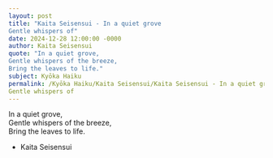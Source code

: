 ```yaml
---
layout: post
title: "Kaita Seisensui - In a quiet grove  
Gentle whispers of"
date: 2024-12-28 12:00:00 -0000
author: Kaita Seisensui
quote: "In a quiet grove,  
Gentle whispers of the breeze,  
Bring the leaves to life."
subject: Kyōka Haiku
permalink: /Kyōka Haiku/Kaita Seisensui/Kaita Seisensui - In a quiet grove  
Gentle whispers of
---
```


In a quiet grove,  
Gentle whispers of the breeze,  
Bring the leaves to life.

- Kaita Seisensui
